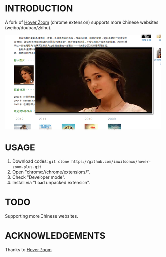 # INTRODUCTION

A fork of [Hover Zoom](https://chrome.google.com/webstore/detail/nonjdcjchghhkdoolnlbekcfllmednbl) (chrome extension) supports more Chinese websites (weibo/douban/zhihu).

![Hover Zoom Plus Screenshot](http://github.com/imwilsonxu/hover-zoom-plus/raw/master/screenshots/screenshot.png)

# USAGE

1. Download codes: `git clone https://github.com/imwilsonxu/hover-zoom-plus.git`
2. Open "chrome://chrome/extensions/".
3. Check "Developer mode".
4. Install via "Load unpacked extension".

# TODO

Supporting more Chinese websites.

# ACKNOWLEDGEMENTS

Thanks to [Hover Zoom](https://chrome.google.com/webstore/detail/nonjdcjchghhkdoolnlbekcfllmednbl)
